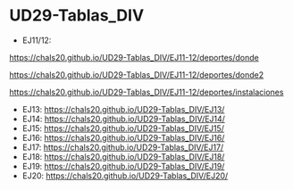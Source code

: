 # UD29-Tablas_DIV

- EJ11/12:

https://chals20.github.io/UD29-Tablas_DIV/EJ11-12/deportes/donde

https://chals20.github.io/UD29-Tablas_DIV/EJ11-12/deportes/donde2

https://chals20.github.io/UD29-Tablas_DIV/EJ11-12/deportes/instalaciones

- EJ13:
https://chals20.github.io/UD29-Tablas_DIV/EJ13/
- EJ14:
https://chals20.github.io/UD29-Tablas_DIV/EJ14/
- EJ15:
https://chals20.github.io/UD29-Tablas_DIV/EJ15/
- EJ16:
https://chals20.github.io/UD29-Tablas_DIV/EJ16/
- EJ17:
https://chals20.github.io/UD29-Tablas_DIV/EJ17/
- EJ18:
https://chals20.github.io/UD29-Tablas_DIV/EJ18/
- EJ19:
https://chals20.github.io/UD29-Tablas_DIV/EJ19/
- EJ20:
https://chals20.github.io/UD29-Tablas_DIV/EJ20/
